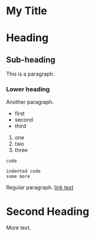 #  My Title

Heading
======

## Sub-heading

This is a paragraph.

### Lower heading

Another paragraph.

* first
* second
* third

1. one
2. two
3. three

`code`

	indented code
	some more

Regular paragraph.
[link text](http://www.nesn.com)

Second Heading
============
More text.
